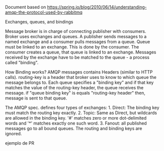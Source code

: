 Document based on https://spring.io/blog/2010/06/14/understanding-amqp-the-protocol-used-by-rabbitmq

Exchanges, queues, and bindings

Message broker is in charge of connecting publisher with consumers.
Broker uses exchanges and queues.
A publisher sends messages to a named exchange and a consumer pulls messages from a queue.
  Queue must be linked to an exchange. This is done by the consumer. The consumer creates a queue, that queue is linked to an exchange.
  Messages received by the exchange have to be matched to the queue - a process called "binding".

  How Binding works?
  AMQP messages contains Headers (similar to HTTP calls).  routing-key is a header that broker uses to know to which queue the message belongs to.
  Each queue specifies a "binding key" and if that key matches the value of the routing-key header, the queue receives the message.
  if "queue binding key" is equals "routing-key header" then, message is sent to that queue.


  The AMQP spec. defines four types of exchanges:
    1. Direct:	The binding key must match the routing key exactly.
    2. Topic: Same as Direct, but wildcards are allowed in the binding key. '#' matches zero or more dot-delimited words and '*' matches exactly one such word.
    3. Fanout: all published messages go to all bound queues. The routing and binding keys are ignored.
    

ejemplo de PR
    